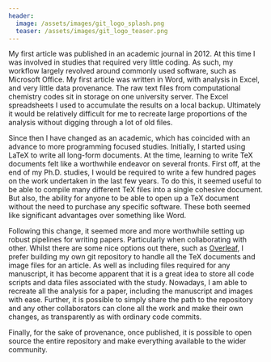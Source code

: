 ```yaml
---
header:
  image: /assets/images/git_logo_splash.png
  teaser: /assets/images/git_logo_teaser.png
---
```


My first article was published in an academic journal in 2012. At this time I was involved in studies that required very little coding. As such, my workflow largely revolved around commonly used software, such as Microsoft Office. My first article was written in Word, with analysis in Excel, and very little data provenance. The raw text files from computational chemistry codes sit in storage on one university server. The Excel spreadsheets I used to accumulate the results on a local backup. Ultimately it would be relatively difficult for me to recreate large proportions of the analysis without digging through a lot of old files.

Since then I have changed as an academic, which has coincided with an advance to more programming focused studies. Initially, I started using LaTeX to write all long-form documents. At the time, learning to write TeX documents felt like a worthwhile endeavor on several fronts. First off, at the end of my Ph.D. studies, I would be required to write a few hundred pages on the work undertaken in the last few years. To do this, it seemed useful to be able to compile many different TeX files into a single cohesive document. But also, the ability for anyone to be able to open up a TeX document without the need to purchase any specific software. These both seemed like significant advantages over something like Word.

Following this change, it seemed more and more worthwhile setting up robust pipelines for writing papers. Particularly when collaborating with other. Whilst there are some nice options out there, such as [Overleaf](https://www.overleaf.com), I prefer building my own git repository to handle all the TeX documents and image files for an article. As well as including files required for any manuscript, it has become apparent that it is a great idea to store all code scripts and data files associated with the study. Nowadays, I am able to recreate all the analysis for a paper, including the manuscript and images with ease. Further, it is possible to simply share the path to the repository and any other collaborators can clone all the work and make their own changes, as transparently as with ordinary code commits.

Finally, for the sake of provenance, once published, it is possible to open source the entire repository and make everything available to the wider community.
